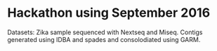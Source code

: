 # Hackathon using September 2016

Datasets:
Zika sample sequenced with Nextseq and Miseq. Contigs generated using IDBA and spades and consolodiated using GARM. 
